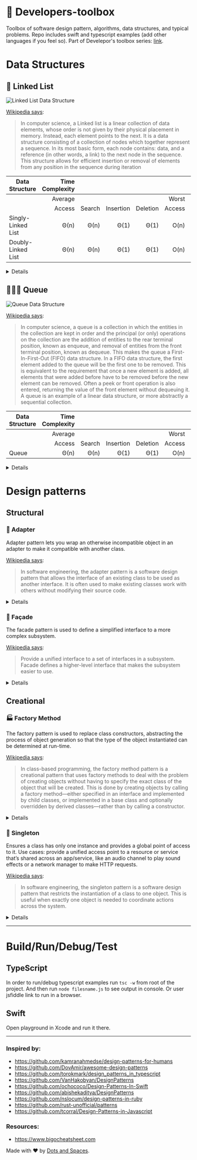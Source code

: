 # 🧰 Developers-toolbox
Toolbox of software design pattern, algorithms, data structures, and typical problems. Repo includes swift and typescript examples (add other languages if you feel so). Part of Develepor's toolbox series: [link](https://medium.com/dots-and-spaces).

# Data Structures
## 🔗 Linked List

![Linked List Data Structure](https://upload.wikimedia.org/wikipedia/commons/thumb/6/6d/Singly-linked-list.svg/408px-Singly-linked-list.svg.png "Linked List Data Structure")

[Wikipedia says](https://en.wikipedia.org/wiki/Linked_list):
> In computer science, a Linked list is a linear collection of data elements, whose order is not given by their physical placement in memory. Instead, each element points to the next. It is a data structure consisting of a collection of nodes which together represent a sequence. In its most basic form, each node contains: data, and a reference (in other words, a link) to the next node in the sequence. This structure allows for efficient insertion or removal of elements from any position in the sequence during iteration

| Data Structure     | Time Complexity |        |           |          |        |         |           |          | Space Complexity |
| ------------------ |----------------:| ------:|----------:|---------:|-------:|--------:|----------:|---------:|-----------------:|
|                    | Average         |        |           |          | Worst  |         |           |          | Worst            |
|                    | Access          | Search | Insertion | Deletion | Access | Search  | Insertion | Deletion |                  |
| Singly-Linked List | Θ(n)            | Θ(n)   | Θ(1)      | Θ(1)     | O(n)   | O(n)    | O(1)      | O(1)     | O(n)             |
| Doubly-Linked List | Θ(n)            | Θ(n)   | Θ(1)      | Θ(1)     | O(n)   | O(n)    | O(1)      | O(1)     | O(n)             |

<details>

### Real world example
> Consider the history section of web browsers, where it creates a linked list of web-pages visited, so that when you check history (traversal of a list) or press back button, the previous node's data is fetched.

> Another real life example could a be queue/line of persons standing for food in mess, insertion is done at one end and deletion at other. And these operations happen frequent. dynamic queues / stacks are efficiently implemented using linked lists.

### Swift

**Example:**
```swift
class Node {
    var value: Int?
    var next: Node?
}

class LinkedList {
    var head: Node?

    func insert(value: Int) {
        print("Inserting: \(value)")

        if var iteratingHead = self.head {
            while(iteratingHead.next != nil) {
                iteratingHead = iteratingHead.next!
            }

            iteratingHead.next = Node()
            iteratingHead.next?.value = value
        }
        else {
            self.head = Node()
            self.head?.value = value
        }
    }

    func remove(value: Int) {
        print("Removing: \(value)")

        if var iteratingHead = self.head {
            var lastNode = self.head!
            while(iteratingHead.value != value && iteratingHead.next != nil) {
                lastNode = iteratingHead
                iteratingHead = iteratingHead.next!
            }

            if iteratingHead.value == value {
                if iteratingHead.next != nil {
                    lastNode.value = nil
                    lastNode.next = iteratingHead.next
                }
                else {
                    lastNode.next = nil
                }
            }
        }
        else {
            print("It looks like list is not initilezed yet.")
        }
    }

    func printAll() {
        print("Printing values:")

        if var iteratingHead = head {
            while(iteratingHead.next != nil) {
                print(iteratingHead.value ?? 0)

                iteratingHead = iteratingHead.next!
            }

            print(iteratingHead.value ?? 0)
        } else {
            print("List is empty.")
        }

        print("---")
    }
}

var list = LinkedList()
list.printAll()

list.insert(value: 22)
list.insert(value: 33)
list.insert(value: 44)
list.insert(value: 55)
list.insert(value: 66)

list.printAll()

list.remove(value: 33)
list.remove(value: 66)

list.printAll()

list.remove(value: 22)
list.remove(value: 44)
list.remove(value: 55)
list.remove(value: 66)

list.printAll()

```

#### Output:
```
Printing values:
List is empty.
---
Inserting: 22
Inserting: 33
Inserting: 44
Inserting: 55
Inserting: 66
Printing values:
22
33
44
55
66
---
Removing: 33
Removing: 66
Printing values:
44
55
66
---
Removing: 22
Removing: 44
Removing: 55
Removing: 66
Printing values:
---
```

### TypeScript
**Example:**
[jsfiddle link](https://jsfiddle.net/Lvxj67hz/)

```typescript
class LinkedListNode {
    public value: number;
    public next: LinkedListNode;
}

class LinkedList {
    public head: LinkedListNode;

    public insert(value: number): void {
        console.log(`Inserting: ${value}`);

        let iteratingHead = this.head;

        if (iteratingHead != null) {
            while (iteratingHead.next != null) {
                iteratingHead = iteratingHead.next;
            }

            iteratingHead.next = new LinkedListNode();
            iteratingHead.next.value = value;
        } else {
            this.head = new LinkedListNode();
            this.head.value = value;
        }
    }

    public remove(value: number): void {
        console.log(`Removing: ${value}`);

        let iteratingHead = this.head;

        if (iteratingHead != null) {
            let lastNode = iteratingHead;

            while (iteratingHead.next != null && iteratingHead.next.value === value) {
                lastNode = iteratingHead;
                iteratingHead = iteratingHead.next;
            }

            if (iteratingHead.value === value) {
                if (iteratingHead.next != null) {
                    lastNode.value = null;
                    lastNode.next = iteratingHead.next;
                } else {
                    lastNode.next = null;
                }
            }
        } else {
            console.log("It looks like list is not initilezed yet.");
        }
    }

    public printAll(): void {
        console.log("Printing values:");

        let iteratingHead = this.head;

        if (iteratingHead != null) {
            while (iteratingHead.next != null) {
                if (iteratingHead.value != null) {
                    console.log(iteratingHead.value);
                }

                iteratingHead = iteratingHead.next;
            }

            if (iteratingHead.value != null) {
                console.log(iteratingHead.value);
            }
        } else {
            console.log("List is empty.");
        }

        console.log("---");
    }
}

const list = new LinkedList();
list.printAll();

list.insert(22);
list.insert(33);
list.insert(44);
list.insert(55);
list.insert(66);

list.printAll();

list.remove(33);
list.remove(66);

list.printAll();

list.remove(22);
list.remove(44);
list.remove(55);
list.remove(66);

list.printAll();
```

#### Output:
```
Printing values:
List is empty.
---
Inserting: 22
Inserting: 33
Inserting: 44
Inserting: 55
Inserting: 66
Printing values:
22
33
44
55
66
---
Removing: 33
Removing: 66
Printing values:
44
55
66
---
Removing: 22
Removing: 44
Removing: 55
Removing: 66
Printing values:
---
```

</details>

## 🐜🐜🐜 Queue

![Queue Data Structure](https://upload.wikimedia.org/wikipedia/commons/thumb/5/52/Data_Queue.svg/300px-Data_Queue.svg.png "Queue Data Structure")

[Wikipedia says](https://en.wikipedia.org/wiki/Queue_(abstract_data_type)):
> In computer science, a queue is a collection in which the entities in the collection are kept in order and the principal (or only) operations on the collection are the addition of entities to the rear terminal position, known as enqueue, and removal of entities from the front terminal position, known as dequeue. This makes the queue a First-In-First-Out (FIFO) data structure. In a FIFO data structure, the first element added to the queue will be the first one to be removed. This is equivalent to the requirement that once a new element is added, all elements that were added before have to be removed before the new element can be removed. Often a peek or front operation is also entered, returning the value of the front element without dequeuing it. A queue is an example of a linear data structure, or more abstractly a sequential collection.

| Data Structure     | Time Complexity |        |           |          |        |         |           |          | Space Complexity |
| ------------------ |----------------:| ------:|----------:|---------:|-------:|--------:|----------:|---------:|-----------------:|
|                    | Average         |        |           |          | Worst  |         |           |          | Worst            |
|                    | Access          | Search | Insertion | Deletion | Access | Search  | Insertion | Deletion |                  |
| Queue                | Θ(n)          | Θ(n)   | Θ(1)      | Θ(1)     | O(n)   | O(n)    | O(1)      | O(1)     | O(n)             |

<details>

### Real world example
> Ticket counter line where people who come first will get his ticket first.

> Key press sequence in keyboard.

### Swift

**Example:**
```swift
import Foundation

class QNode {
    var value: Int?
    var next: QNode?
}

class Queue {
    var head: QNode?
    var tail: QNode?

    func enqueue(value: Int) {
        print("Enqueing: \(value)")

        let node = QNode()
        node.value = value

        if tail == nil && head == nil {
            head = node
            tail = node
        } else {
            tail?.next = node
            tail = node
        }

//        OR
//        if tail == nil {
//            tail = node
//
//            if head == nil {
//                head = tail
//            }
//        }
//        else {
//            tail?.next = node
//            tail = node
//        }
    }

    func dequeue() -> Int? {
        print("Dequeing")

        if let iteratingHead = head {
            head = iteratingHead.next

            if iteratingHead.next == nil {
                tail = nil
            }

            return iteratingHead.value
        }
        else {
            print("It looks like queue is not initilezed yet.")
            return nil
        }
    }

    func printAll() {
        print("Printing values:")

        if var iteratingHead = self.head {
            while iteratingHead.next != nil {
                print(iteratingHead.value ?? 0)
                iteratingHead = iteratingHead.next!
            }
            print(iteratingHead.value ?? 0)
        } else {
            print("Queue is empty.")
        }

        print("---")
    }
}

let q = Queue()
q.enqueue(value: 11)
q.enqueue(value: 22)
q.enqueue(value: 33)
q.enqueue(value: 44)
q.enqueue(value: 55)

q.printAll()

q.dequeue()
q.dequeue()

q.printAll()

q.dequeue()
q.dequeue()
q.dequeue()
q.dequeue()

q.printAll()
```

#### Output:
```
Enqueing: 11
Enqueing: 22
Enqueing: 33
Enqueing: 44
Enqueing: 55
Printing values:
11
22
33
44
55
---
Dequeing
Dequeing
Printing values:
33
44
55
---
Dequeing
Dequeing
Dequeing
Dequeing
It looks like queue is not initilezed yet.
Printing values:
Queue is empty.
---
```

### TypeScript
**Example:**
[jsfiddle link](https://jsfiddle.net/2u6xk3hz/)

```typescript
class QNode {
    public value: number;
    public next: QNode;
}

class Queue {
    public head: QNode;
    public tail: QNode;

    public enqueue(value: number): void {
        console.log(`Enqueing: ${value}`)

        const node = new QNode();
        node.value = value;

        if (this.tail == null && this.head == null) {
            this.head = node;
            this.tail = node;
        } else {
            this.tail.next = node;
            this.tail = node;
        }
    }

    public dequeue(): number {
        console.log("Dequeing");

        let iteratingHead = this.head;

        if (iteratingHead != null) {
            this.head = iteratingHead.next;

            if (iteratingHead.next == null) {
                this.tail = null;
            }

            return iteratingHead.value;
        } else {
            console.log("It looks like queue is not initilezed yet.");
            return 0;
        }
    }

    public printAll(): void {
        console.log("Printing values:");

        let iteratingHead = this.head;

        if (iteratingHead != null) {
            while (iteratingHead.next != null) {
                if (iteratingHead.value != null) {
                    console.log(iteratingHead.value);
                }

                iteratingHead = iteratingHead.next;
            }

            if (iteratingHead.value != null) {
                console.log(iteratingHead.value);
            }
        } else {
            console.log("Queue is empty.");
        }

        console.log("---");
    }
}

let q = new Queue();
q.enqueue(11);
q.enqueue(22);
q.enqueue(33);
q.enqueue(44);
q.enqueue(55);

q.printAll();

q.dequeue();
q.dequeue();

q.printAll();

q.dequeue();
q.dequeue();
q.dequeue();
q.dequeue();

q.printAll();
```

#### Output:
```
Enqueing: 11
Enqueing: 22
Enqueing: 33
Enqueing: 44
Enqueing: 55
Printing values:
11
22
33
44
55
---
Dequeing
Dequeing
Printing values:
33
44
55
---
Dequeing
Dequeing
Dequeing
Dequeing
It looks like queue is not initilezed yet.
Printing values:
Queue is empty.
---
```

</details>

# Design patterns

## Structural

### 🔌 Adapter
Adapter pattern lets you wrap an otherwise incompatible object in an adapter to make it compatible with another class.

[Wikipedia says](https://en.wikipedia.org/wiki/Adapter_pattern):
> In software engineering, the adapter pattern is a software design pattern that allows the interface of an existing class to be used as another interface. It is often used to make existing classes work with others without modifying their source code.

<details>

#### Real world example
> Consider that you have some pictures in your memory card and you need to transfer them to your computer. In order to transfer them you need some kind of adapter that is compatible with your computer ports so that you can attach memory card to your computer. In this case card reader is an adapter.

> Yet another example would be a translator translating words spoken by one person to another

#### Demo example
> Power adapter: a two pronged legged US plug can't be connected to an EU outlet, it needs to use a power adapter.

##### Swift
```swift
// Adaptee: SocketDenmark contains some useful behavior, but it is incompatible
// with the existing LaptopUS. The SocketDenmark needs some adaptation before the
// LaptopUS can use it.
// 🇩🇰 socket
class SocketDenmark {
    public func forbinde() { //connect in Danish
        print("Adapee: Forbundet.") // connected in Danish
    }
}

// Target: SocketUS defines the domain-specific implementation.
class SocketUS {
    func connect() {
        print("Target: Connected.")
    }
}

/// Adapter: makes SocketDenmark compatible with the SocketUS.
// 🇺🇸 plug to 🇩🇰 socket adapter.
class Adapter: SocketUS {
    private var SocketDenmark: SocketDenmark

    init(_ SocketDenmark: SocketDenmark) {
        self.SocketDenmark = SocketDenmark
    }

    override func connect() {
        print("Adapter: Connecting...")
        SocketDenmark.forbinde()
        print("Adapter: Connected.")
    }
}

// Client: uses Adapter.
// Laptop with 🇺🇸 plug
class LaptopUS {
    static func connectUSPlugToElectricity(socket: SocketUS) {
        print(socket.connect())
    }
}

LaptopUS.connectUSPlugToElectricity(socket: SocketUS())
LaptopUS.connectUSPlugToElectricity(socket: Adapter(SocketDenmark()))
```
##### Output:
```
Target: Connected.

Adapter: Connecting...
Adapee: Forbundet.
Adapter: Connected.
```

#### TypeScript
[jsfiddle link](https://jsfiddle.net/skrLme5w/)
```typescript
// Adaptee: SocketDenmark contains some useful behavior, but it is incompatible
// with the existing LaptopUS. The SocketDenmark needs some adaptation before the
// LaptopUS can use it.
// 🇩🇰 socket
class SocketDenmark {
    public forbinde(): void { //connect in Danish
        console.log("Adapee: Forbundet."); // connected in Danish
    }
}

// Target: SocketUS defines the domain-specific implementation.
class SocketUS {
    public connect(): void {
        console.log("Target: Connected.");
    }
}

/// Adapter: makes SocketDenmark compatible with the SocketUS.
// 🇺🇸 plug to 🇩🇰 socket adapter.
class Adapter extends SocketUS {
    private adaptee: SocketDenmark;

    constructor(adaptee: SocketDenmark) {
        super();

        this.adaptee = adaptee;
    }

    public connect(): void {
        console.log("Adapter: Connecting...");
        this.adaptee.forbinde();
        console.log("Adapter: Connected.");
    }
}

// Client: uses Adapter.
// Laptop with 🇺🇸 plug
class LaptopUS {
    static connectUSPlugToElectricity(socket: SocketUS): void {
        console.log(socket.connect());
    }
}

LaptopUS.connectUSPlugToElectricity(new SocketUS());
LaptopUS.connectUSPlugToElectricity(new Adapter(new SocketDenmark()));
```
##### Output:
```
Target: Connected.

Adapter: Connecting...
Adapee: Forbundet.
Adapter: Connected.
```

</details>

### 🎁 Façade
The facade pattern is used to define a simplified interface to a more complex subsystem.

[Wikipedia says](https://en.wikipedia.org/wiki/Facade_pattern):
> Provide a unified interface to a set of interfaces in a subsystem. Facade defines a higher-level interface that makes the subsystem easier to use.

<details>

##### Swift
```swift
final class SystemA {
    public func veryBigMethod() {
        print("veryBigMethod of SystemA");
    }
}

final class SystemB {
    public func veryImportantMethod() {
        print("veryImportantMethod of SystemB");
    }
}

final class SystemC {
    public func veryDifficultMethod() {
        print("veryDifficultMethod of SystemC");
    }
}

class Facade {
    private let a = SystemA()
    private let b = SystemB()
    private let c = SystemC()

    public func runBigAndImportantStuff() {
        print("-- runBigAndImportantStuff started --")
        self.a.veryBigMethod()
        self.b.veryImportantMethod()
        print("-- runBigAndImportantStuff is done --")
    }

    public func  runBigAndDifficultStuff() {
        print("-- runBigAndDifficultStuff started --")
        self.a.veryBigMethod()
        self.c.veryDifficultMethod()
        print("-- runBigAndDifficultStuff is done --")
    }
}

let facade = Facade()
facade.runBigAndImportantStuff()
facade.runBigAndDifficultStuff()
```
##### Output:
```
-- runBigAndImportantStuff started --
veryBigMethod of SystemA
veryImportantMethod of SystemB
-- runBigAndImportantStuff is done --

-- runBigAndDifficultStuff started --
veryBigMethod of SystemA
veryDifficultMethod of SystemC
-- runBigAndDifficultStuff is done --

```

#### TypeScript
[jsfiddle link](https://jsfiddle.net/L06utyb8/)
```typescript
namespace FacadePattern {
    export class SystemA {
        public veryBigMethod(): void {
            console.log("veryBigMethod of SystemA");
        }
    }

    export class SystemB {
        public veryImportantMethod(): void {
            console.log("veryImportantMethod of SystemB");
        }
    }

    export class SystemC {
        public veryDifficultMethod(): void {
            console.log("veryDifficultMethod of SystemC");
        }
    }

    export class Facade {
        private a = new SystemA();
        private b = new SystemB();
        private c = new SystemC();

        public runBigAndImportantStuff(): void {
            console.log(`-- runBigAndImportantStuff started --`);
            this.a.veryBigMethod();
            this.b.veryImportantMethod();
            console.log(`-- runBigAndImportantStuff is done --`);
        }

        public runBigAndDifficultStuff(): void {
            console.log(`-- runBigAndDifficultStuff started --`);
            this.a.veryBigMethod();
            this.c.veryDifficultMethod();
            console.log(`-- runBigAndDifficultStuff is done --`);
        }
    }
}

const facade = new FacadePattern.Facade();
facade.runBigAndImportantStuff();
facade.runBigAndDifficultStuff();
```
##### Output:
```
-- runBigAndImportantStuff started --
veryBigMethod of SystemA
veryImportantMethod of SystemB
-- runBigAndImportantStuff is done --

-- runBigAndDifficultStuff started --
veryBigMethod of SystemA
veryDifficultMethod of SystemC
-- runBigAndDifficultStuff is done --
```

</details>

## Creational

### 🏭 Factory Method
The factory pattern is used to replace class constructors, abstracting the process of object generation so that the type of the object instantiated can be determined at run-time.

[Wikipedia says](https://en.wikipedia.org/wiki/Factory_method_pattern):
> In class-based programming, the factory method pattern is a creational pattern that uses factory methods to deal with the problem of creating objects without having to specify the exact class of the object that will be created. This is done by creating objects by calling a factory method—either specified in an interface and implemented by child classes, or implemented in a base class and optionally overridden by derived classes—rather than by calling a constructor.

<details>

#### Demo example
> Consider the case of currency creation. Where we want to create a currency object depending on the country.

#### Swift

**Example:**
```swift
enum Country {
    case italy, spain, denmark, ukraine, usa
}

protocol Currency {
    func getFlag() -> String
    func getSymbol() -> String
}

// Defining currencies based on protocol
class Euro: Currency {
    func getFlag() -> String {
        return "🇪🇺"
    }

    func getSymbol() -> String {
        return "€"
    }
}

class Krona: Currency {
    func getFlag() -> String {
        return "🇩🇰"
    }

    func getSymbol() -> String {
        return "DKK"
    }
}

class Hryvnia: Currency {
    func getFlag() -> String {
        return "🇺🇦"
    }

    func getSymbol() -> String {
        return "₴"
    }
}

class Dollar: Currency {
    func getFlag() -> String {
        return "🇺🇸"
    }

    func getSymbol() -> String {
        return "$"
    }
}

// Defining factory itself
class CurrencyFactory {
    static func make(currencyFor country: Country) -> Currency {
        switch country {
        case .spain, .italy:
            return Euro()
        case .denmark:
            return Krona()
        case .ukraine:
            return Hryvnia()
        case .usa:
            return Dollar()
        }
    }
}

let currency1 = CurrencyFactory.make(currencyFor: .ukraine)
print("\(currency1.getFlag()) \(currency1.getSymbol())")

let currency2 = CurrencyFactory.make(currencyFor: .spain)
print("\(currency2.getFlag()) \(currency2.getSymbol())")
```
##### Output:
```
🇺🇦 ₴
🇪🇺 €
```

#### TypeScript
**Example:**
[jsfiddle link](https://jsfiddle.net/r69ubmvh/)

```typescript
enum Country {
    italy = 0,
    spain, denmark, ukraine, usa
}

interface Currency {
    getFlag(): String;
    getSymbol(): String;
}

// Defining currencies based on protocol
class Euro implements Currency {
    public getFlag(): String {
        return "🇪🇺"
    }

    public getSymbol(): String {
        return "€"
    }
}

class Krona implements Currency {
    getFlag(): String {
        return "🇩🇰"
    }

    public getSymbol(): String {
        return "DKK"
    }
}

class Hryvnia implements Currency {
    getFlag(): String {
        return "🇺🇦"
    }

    public getSymbol(): String {
        return "₴"
    }
}

class Dolar implements Currency {
    getFlag(): String {
        return "🇺🇸"
    }

    public getSymbol(): String {
        return "$"
    }
}

// Defining factory itself
class CurrencyFactory {
    public static make(currencyForCountry: Country): Currency {
        switch (currencyForCountry) {
            case Country.spain, Country.italy:
                return new Euro();
            case Country.denmark:
                return new Krona();
            case Country.ukraine:
                return new Hryvnia();
            case Country.usa:
                return new Dolar();
        }
    }
}

let currency1 = CurrencyFactory.make(Country.ukraine);
console.log(`${currency1.getFlag()} ${currency1.getSymbol()}`);

let currency2 = CurrencyFactory.make(Country.denmark);
console.log(`${currency2.getFlag()} ${currency2.getSymbol()}`);
```
##### Output:
```
🇺🇦 ₴
🇩🇰 DKK
```

</details>

### 🍾 Singleton
Ensures a class has only one instance and provides a global point of access to it. Use cases: provide a unified access point to a resource or service that’s shared across an app/service, like an audio channel to play sound effects or a network manager to make HTTP requests.

[Wikipedia says](https://en.wikipedia.org/wiki/Singleton_pattern):
> In software engineering, the singleton pattern is a software design pattern that restricts the instantiation of a class to one object. This is useful when exactly one object is needed to coordinate actions across the system.

<details>

#### Real world example
> All database queries should be executed through only one connection.

> I/O to a memorry should be through one channel.

#### Demo example
> Say hi must be told only in one way through one instance.

#### Swift

**Example:**
```swift
// final prevents class to be subclassed.
final class Singleton {
    // A variable which stores the singleton object.
    // On initialization This is how we create a singleton object.
    static let sharedInstance = Singleton()

    // Private initialization to ensure just one instance is created.
    private init() {
        print("Initialized.")
    }

    func sayHi() {
        print("Hi!")
    }
}

let instance = Singleton.sharedInstance
instance.sayHi()
```
##### Output:
```
Initialized.
Hi!
```

```
// Next line will fail
Singleton()
```
##### Output:
```
error: Singleton.playground:21:1: error: 'Singleton' initializer is inaccessible due to 'private' protection level
Singleton()
^

Singleton.playground:8:13: note: 'init()' declared here
    private init() {
            ^
```

#### TypeScript
**Example:**
[jsfiddle link](https://jsfiddle.net/6ekmdvn1/)

```typescript
namespace SingletonPattern {
    export class Singleton {
        // A variable which stores the singleton object.
        // Initially, the variable acts like a placeholder
        private static sharedInstance: Singleton;

        public id: number;

        // Private initialization to ensure just one instance is created.
        private constructor() {
            console.log("Initialized.")
            this.id = Math.random();
        }

        // This is how we create a singleton object
        public static getInstance(): Singleton {
            // Check if an instance of the class is already created.
            if (!Singleton.sharedInstance) {
                // If not created create an instance of the class, and store the instance in the variable
                Singleton.sharedInstance = new Singleton();
            }
            // return the singleton object
            return Singleton.sharedInstance;
        }

        public sayHi(): void {
            console.log("Hi!");
        }
    }
}

const instance1 = SingletonPattern.Singleton.getInstance();
instance1.sayHi();
console.log(instance1.id);

const instance2 = SingletonPattern.Singleton.getInstance();
console.log(instance2.id);
```
##### Output:
```
Initialized.
Hi!
0.32110868008151106
0.32110868008151106
```

```
//However, js gives you ability to do next:
console.log("🤔")
const test1 = new SingletonPattern.Singleton();
console.log(test1.id);
test1.sayHi();

const test2 = new SingletonPattern.Singleton();
console.log(test2.id);
test1.sayHi();
```

##### Output:
```
🤔
Initialized.
0.9238042630755623
Hi!
Initialized.
0.8771180249127926
Hi!
```

</details>

<hr />

# Build/Run/Debug/Test
## TypeScript
In order to run/debug typescript examples run `tsc -w` from root of the project. And then run `node filesname.js` to see output in console. Or user jsfiddle link to run in a browser.

## Swift
Open playground in Xcode and run it there.

<hr />

### Inspired by:
- https://github.com/kamranahmedse/design-patterns-for-humans
- https://github.com/DovAmir/awesome-design-patterns
- https://github.com/torokmark/design_patterns_in_typescript
- https://github.com/VanHakobyan/DesignPatterns
- https://github.com/ochococo/Design-Patterns-In-Swift
- https://github.com/abishekaditya/DesignPatterns
- https://github.com/nslocum/design-patterns-in-ruby
- https://github.com/rust-unofficial/patterns
- https://github.com/tcorral/Design-Patterns-in-Javascript

### Resources:
- https://www.bigocheatsheet.com


Made with ❤️ by [Dots and Spaces](http://dots-n-spaces.com).
